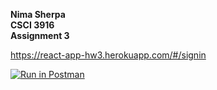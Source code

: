 **Nima Sherpa \
CSCI 3916\
Assignment 3**

https://react-app-hw3.herokuapp.com/#/signin

[![Run in Postman](https://run.pstmn.io/button.svg)](https://god.postman.co/run-collection/582cc03a4737d6fe20d4?action=collection%2Fimport)
